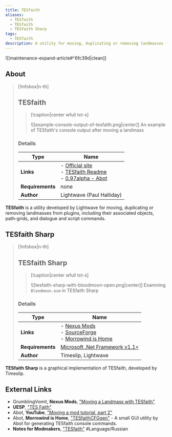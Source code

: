 ```yaml
---
title: TESfaith
aliases:
  - TESfaith
  - TESfaith
  - TESfaith Sharp
tags:
  - TESfaith
description: A utility for moving, duplicating or removing landmasses from plugins, including their associated objects, path-grids, and dialogue and script commands.
---
```


![[maintenance-expand-article#^6fc39d|clean]]

## About

> [!infobox|n-th]
> 
> ## TESfaith
> 
> > [!caption|center wfull txt-s]
> > 
> > ![[example-console-output-of-tesfaith.png|center]]
> > An example of TESfaith's console output after moving a landmass
> 
> ### Details
> 
> | Type | Name |
> | --- | --- |
> | **Links** | - [Official site](http://projectmanager.f2s.com/morrowind/TESfaith.html)<br>- [TESfaith Readme](http://projectmanager.f2s.com/morrowind/TESfaith-Readme.html)<br>- [0.97alpha - Abot](https://abitoftaste.altervista.org/morrowind/index.php?option=weblinks&catid=53&Itemid=2&-Morrowind-modding-tools) |
> | **Requirements** | none |
> | **Author** | Lightwave (Paul Halliday) |

**TESfaith** is a utility developed by Lightwave for moving, duplicating or removing landmasses from plugins, including their associated objects, path-grids, and dialogue and script commands.

## TESfaith Sharp

> [!infobox|n-th]
> 
> ## TESfaith Sharp
> 
> > [!caption|center wfull txt-s]
> > 
> > ![[tesfaith-sharp-with-bloodmoon-open.png|center]]
> > Examining `Bloodmoon.esm` in TESfaith Sharp
> 
> ### Details
> 
> | Type | Name |
> | --- | --- |
> | **Links** | - [Nexus Mods](https://www.nexusmods.com/morrowind/mods/43577)<br>- [SourceForge](https://timeslip.users.sourceforge.net/morrow.html)<br>- [Morrowind is Home](https://abitoftaste.altervista.org/morrowind/index.php?option=weblinks&catid=53&Itemid=2&-Morrowind-modding-tools) |
> | **Requirements** | [Microsoft .Net Framework v1.1+](https://dotnet.microsoft.com/en-us/download/dotnet-framework) |
> | **Author** | Timeslip, Lightwave |

**TESfaith Sharp** is a graphical implementation of TESfaith, developed by Timeslip.

## External Links

- GrumblingVomit, **Nexus Mods**, ["Moving a Landmass with TESfaith"](https://www.nexusmods.com/morrowind/mods/53004)
- **UESP**, ["TES Faith"](https://en.uesp.net/wiki/Morrowind_Mod:TES_Faith)
- Abot, **YouTube**, ["Moving a mod tutorial, part 2"](https://www.youtube.com/live/qIuG7HYuqr4)
- Abot, **Morrowind is Home**, ["TESfaithCFGgen"](https://abitoftaste.altervista.org/morrowind/index.php?option=downloads&task=info&id=25&Itemid=50&-TESfaithCFGgen) - A small GUI utility by Abot for generating TESfaith console commands.
- **Notes for Modmakers**, ["TESfaith"](https://morrowind-nif.github.io/Notes_EN/module_2_7_2_2_3_9.htm?ms=EgAAAAACAAAAAAAQAAAAAAAAAAAAAAJQCCA%3D&st=MA%3D%3D&sct=NjEuMzYzNjM2MDE2ODQ1Nw%3D%3D&mw=MjU2) #Language/Russian 